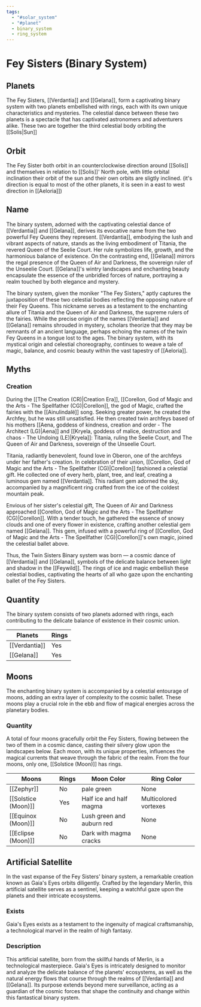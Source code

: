 ```yaml
---
tags:
  - "#solar_system"
  - "#planet"
  - binary_system
  - ring_system
---
```

# Fey Sisters (Binary System)

## Planets
The Fey Sisters, [[Verdantia]] and [[Gelana]], form a captivating binary system with two planets embellished with rings, each with its own unique characteristics and mysteries. The celestial dance between these two planets is a spectacle that has captivated astronomers and adventurers alike. These two are together the third celestial body orbiting the [[Solis|Sun]]

## Orbit

The Fey Sister both orbit in an counterclockwise direction around [[Solis]] and themselves in relation to [[Solis]]' North pole, with little orbital inclination their orbit of the sun and their own orbits are sligtly inclined. (it's direction is equal to most of the other planets, it is seen in a east to west direction in [[Aeloria]])

## Name

The binary system, adorned with the captivating celestial dance of [[Verdantia]] and [[Gelana]], derives its evocative name from the two powerful Fey Queens they represent. [[Verdantia]], embodying the lush and vibrant aspects of nature, stands as the living embodiment of Titania, the revered Queen of the Seelie Court. Her rule symbolizes life, growth, and the harmonious balance of existence. On the contrasting end, [[Gelana]] mirrors the regal presence of the Queen of Air and Darkness, the sovereign ruler of the Unseelie Court. [[Gelana]]'s wintry landscapes and enchanting beauty encapsulate the essence of the unbridled forces of nature, portraying a realm touched by both elegance and mystery.

The binary system, given the moniker "The Fey Sisters," aptly captures the juxtaposition of these two celestial bodies reflecting the opposing nature of their Fey Queens. This nickname serves as a testament to the enchanting allure of Titania and the Queen of Air and Darkness, the supreme rulers of the fairies. While the precise origin of the names [[Verdantia]] and [[Gelana]] remains shrouded in mystery, scholars theorize that they may be remnants of an ancient language, perhaps echoing the names of the twin Fey Queens in a tongue lost to the ages. The binary system, with its mystical origin and celestial choreography, continues to weave a tale of magic, balance, and cosmic beauty within the vast tapestry of [[Aeloria]].

## Myths
### Creation

During the [[The Creation (CR)|Creation Era]], [[Corellon, God of Magic and the Arts - The Spellfather (CG)|Corellon]], the god of Magic, crafted the fairies with the [[Ainulindalë]] song. Seeking greater power, he created the Archfey, but he was still unsatisfied. He then created twin archfeys based of his mothers [[Aena, goddess of kindness, creation and order - The Architect (LG)|Aena]] and [[Kryela, goddess of malice, destruction and chaos - The Undoing (LE)|Kryela]]: Titania, ruling the Seelie Court, and The Queen of Air and Darkness, sovereign of the Unseelie Court.

Titania, radiantly benevolent, found love in Oberon, one of the archfeys under her father's creation. In celebration of their union, [[Corellon, God of Magic and the Arts - The Spellfather (CG)|Corellon]] fashioned a celestial gift. He collected one of every herb, plant, tree, and leaf, creating a luminous gem named [[Verdantia]]. This radiant gem adorned the sky, accompanied by a magnificent ring crafted from the ice of the coldest mountain peak.

Envious of her sister's celestial gift, The Queen of Air and Darkness approached [[Corellon, God of Magic and the Arts - The Spellfather (CG)|Corellon]]. With a tender touch, he gathered the essence of snowy clouds and one of every flower in existence, crafting another celestial gem named [[Gelana]]. This gem, infused with a powerful ring of [[Corellon, God of Magic and the Arts - The Spellfather (CG)|Corellon]]'s own magic, joined the celestial ballet above.

Thus, the Twin Sisters Binary system was born — a cosmic dance of [[Verdantia]] and [[Gelana]], symbols of the delicate balance between light and shadow in the [[Feywild]]. The rings of ice and magic embellish these celestial bodies, captivating the hearts of all who gaze upon the enchanting ballet of the Fey Sisters.

## Quantity
The binary system consists of two planets adorned with rings, each contributing to the delicate balance of existence in their cosmic union.

| Planets       | Rings |
| ------------- | ----- |
| [[Verdantia]] | Yes   |
| [[Gelana]]    | Yes   |

## Moons
The enchanting binary system is accompanied by a celestial entourage of moons, adding an extra layer of complexity to the cosmic ballet. These moons play a crucial role in the ebb and flow of magical energies across the planetary bodies.

### Quantity
A total of four moons gracefully orbit the Fey Sisters, flowing between the two of them in a cosmic dance, casting their silvery glow upon the landscapes below. Each moon, with its unique properties, influences the magical currents that weave through the fabric of the realm. From the four moons, only one, [[Solstice (Moon)]] has rings.

| Moons               | Rings | Moon Color                | Ring Color            |
| ------------------- |:----- | ------------------------- | --------------------- |
| [[Zephyr]]          | No    | pale green                | None                  |
| [[Solstice (Moon)]] | Yes   | Half ice and half magma   | Multicolored vortexes |
| [[Equinox (Moon)]]  | No    | Lush green and auburn red | None                  |
| [[Eclipse (Moon)]]  | No    | Dark with magma cracks    | None                  |

## Artificial Satellite
In the vast expanse of the Fey Sisters' binary system, a remarkable creation known as Gaia's Eyes orbits diligently. Crafted by the legendary Merlin, this artificial satellite serves as a sentinel, keeping a watchful gaze upon the planets and their intricate ecosystems.

### Exists
Gaia's Eyes exists as a testament to the ingenuity of magical craftsmanship, a technological marvel in the realm of high fantasy.

### Description
This artificial satellite, born from the skillful hands of Merlin, is a technological masterpiece. Gaia's Eyes is intricately designed to monitor and analyze the delicate balance of the planets' ecosystems, as well as the natural energy flows that course through the realms of [[Verdantia]] and [[Gelana]]. Its purpose extends beyond mere surveillance, acting as a guardian of the cosmic forces that shape the continuity and change within this fantastical binary system.
